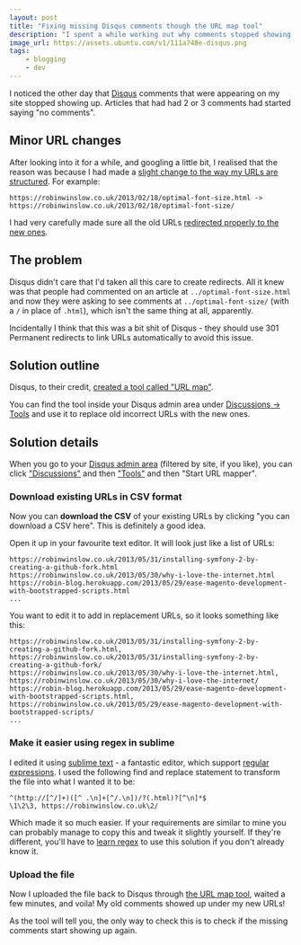 ```yaml
---
layout: post
title: "Fixing missing Disqus comments though the URL map tool"
description: "I spent a while working out why comments stopped showing up on my blog posts. I eventually discovered the cause and worked out how to fix it through the Disqus URL map tool."
image_url: https://assets.ubuntu.com/v1/111a748e-disqus.png
tags:
    - blogging
    - dev
---
```


I noticed the other day that [Disqus](http://disqus.com/) comments that were appearing on my site stopped showing up. Articles that had had 2 or 3 comments had started saying "no comments".

## Minor URL changes

After looking into it for a while, and googling a little bit, I realised that the reason was because I had made a [slight change to the way my URLs are structured](https://github.com/nottrobin/robinwinslow.co.uk/commit/3255ec30f3ae1f7faa13c942e4a5e9db07290a6e). For example:

```
https://robinwinslow.co.uk/2013/02/18/optimal-font-size.html -> https://robinwinslow.co.uk/2013/02/18/optimal-font-size/
```

I had very carefully made sure all the old URLs [redirected properly to the new ones](https://github.com/nottrobin/robinwinslow.co.uk/commit/af062d575f0b15e54027a2c3df0697162bb312b0).

## The problem

Disqus didn't care that I'd taken all this care to create redirects. All it knew was that people had commented on an article at `../optimal-font-size.html` and now they were asking to see comments at `../optimal-font-size/` (with a `/` in place of `.html`), which isn't the same thing at all, apparently.

Incidentally I think that this was a bit shit of Disqus - they should use 301 Permanent redirects to link URLs automatically to avoid this issue.

## Solution outline

Disqus, to their credit, [created a tool called "URL map"](http://blog.disqus.com/post/870654196/migrate-your-threads-by-uploading-a-url-map).

You can find the tool inside your Disqus admin area under [Discussions -> Tools](http://robin-blog.disqus.com/admin/discussions/migrate/) and use it to replace old incorrect URLs with the new ones.

## Solution details

When you go to your [Disqus admin area](http://disqus.com/admin/moderate/) (filtered by site, if you like), you can click ["Discussions"](http://robin-blog.disqus.com/admin/discussions/) and then ["Tools"](http://robin-blog.disqus.com/admin/discussions/migrate/) and then "Start URL mapper".

### Download existing URLs in CSV format

Now you can **download the CSV** of your existing URLs by clicking "you can download a CSV here". This is definitely a good idea.

Open it up in your favourite text editor. It will look just like a list of URLs:

```
https://robinwinslow.co.uk/2013/05/31/installing-symfony-2-by-creating-a-github-fork.html
https://robinwinslow.co.uk/2013/05/30/why-i-love-the-internet.html
https://robin-blog.herokuapp.com/2013/05/29/ease-magento-development-with-bootstrapped-scripts.html
...
```

You want to edit it to add in replacement URLs, so it looks something like this:

```
https://robinwinslow.co.uk/2013/05/31/installing-symfony-2-by-creating-a-github-fork.html, https://robinwinslow.co.uk/2013/05/31/installing-symfony-2-by-creating-a-github-fork/
https://robinwinslow.co.uk/2013/05/30/why-i-love-the-internet.html, https://robinwinslow.co.uk/2013/05/30/why-i-love-the-internet/
https://robin-blog.herokuapp.com/2013/05/29/ease-magento-development-with-bootstrapped-scripts.html, https://robinwinslow.co.uk/2013/05/29/ease-magento-development-with-bootstrapped-scripts/
...
```

### Make it easier using regex in sublime

I edited it using [sublime text](http://www.sublimetext.com/) - a fantastic editor, which support [regular expressions](http://en.wikipedia.org/wiki/Regular_expressions). I used the following find and replace statement to transform the file into what I wanted it to be:

```
^(http://[^/]+)([^ .\n]+[^/.\n])/?(.html)?[^\n]*$
\1\2\3, https://robinwinslow.co.uk\2/
```

Which made it so much easier. If your requirements are similar to mine you can probably manage to copy this and tweak it slightly yourself. If they're different, you'll have to [learn regex](http://www.regular-expressions.info/tutorial.html) to use this solution if you don't already know it.

### Upload the file

Now I uploaded the file back to Disqus through [the URL map tool](http://robin-blog.disqus.com/admin/discussions/migrate/), waited a few minutes, and voila! My old comments showed up under my new URLs!

As the tool will tell you, the only way to check this is to check if the missing comments start showing up again.
